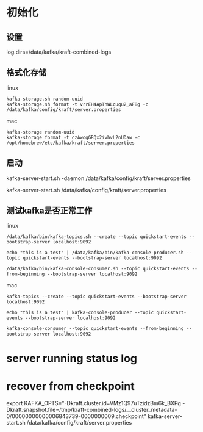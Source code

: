 # 初始化

## 设置

log.dirs=/data/kafka/kraft-combined-logs


## 格式化存储

linux
```
kafka-storage.sh random-uuid
kafka-storage.sh format -t vrrEH4ApTnWLcuqu2_aF8g -c /data/kafka/config/kraft/server.properties
```



mac
```
kafka-storage random-uuid
kafka-storage format -t czAwogGRQx2ivhvL2nUDaw -c /opt/homebrew/etc/kafka/kraft/server.properties
```


## 启动

kafka-server-start.sh -daemon /data/kafka/config/kraft/server.properties

kafka-server-start.sh  /data/kafka/config/kraft/server.properties

## 测试kafka是否正常工作


linux 
```
/data/kafka/bin/kafka-topics.sh --create --topic quickstart-events --bootstrap-server localhost:9092

echo "this is a test" | /data/kafka/bin/kafka-console-producer.sh --topic quickstart-events --bootstrap-server localhost:9092 

/data/kafka/bin/kafka-console-consumer.sh --topic quickstart-events --from-beginning --bootstrap-server localhost:9092
```

mac

```
kafka-topics --create --topic quickstart-events --bootstrap-server localhost:9092

echo "this is a test" | kafka-console-producer --topic quickstart-events --bootstrap-server localhost:9092 

kafka-console-consumer --topic quickstart-events --from-beginning --bootstrap-server localhost:9092
```


# server running status log



# recover from checkpoint

export KAFKA_OPTS="-Dkraft.cluster.id=VMz1Q97uTzidzBm6k_BXPg -Dkraft.snapshot.file=/tmp/kraft-combined-logs/__cluster_metadata-0/00000000000006843739-0000000009.checkpoint"
kafka-server-start.sh  /data/kafka/config/kraft/server.properties


